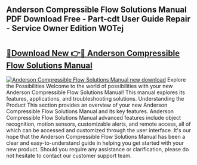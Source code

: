 ## Anderson Compressible Flow Solutions Manual PDF Download Free - Part-cdt User Guide Repair - Service Owner Edition WOTej

# <h2><a href="http://bc64341.oget.top/?id=Anderson+Compressible+Flow+Solutions+Manual">🔗Download New 👉🔴 Anderson Compressible Flow Solutions Manual</a></h2>

[![Anderson Compressible Flow Solutions Manual new download](https://i.imgur.com/5g1atiW.png)](http://bc64341.oget.top/?id=Anderson+Compressible+Flow+Solutions+Manual)
Explore the Possibilities Welcome to the world of possibilities with your new Anderson Compressible Flow Solutions Manual! This manual explores its features, applications, and troubleshooting solutions. Understanding the Product This section provides an overview of your new Anderson Compressible Flow Solutions Manual and its key features. Anderson Compressible Flow Solutions Manual advanced features include object recognition, motion sensors, customizable alerts, and remote access, all of which can be accessed and customized through the user interface. It's our hope that the Anderson Compressible Flow Solutions Manual has been a clear and easy-to-understand guide in helping you get started with your new product. Should you require any assistance or clarification, please do not hesitate to contact our customer support team.
